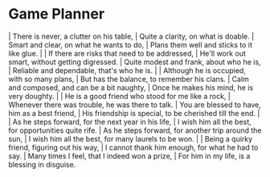Game Planner
============

| There is never, a clutter on his table,
| Quite a clarity, on what is doable.
| Smart and clear, on what he wants to do,
| Plans them well and sticks to it like glue.
| 
| If there are risks that need to be addressed,
| He\'ll work out smart, without getting digressed.
| Quite modest and frank, about who he is,
| Reliable and dependable, that\'s who he is.
| 
| Although he is occupied, with so many plans,
| But has the balance, to remember his clans.
| Calm and composed, and can be a bit naughty,
| Once he makes his mind, he is very doughty.
| 
| He is a good friend who stood for me like a rock,
| Whenever there was trouble, he was there to talk.
| You are blessed to have, him as a best friend,
| His friendship is special, to be cherished till the end.
| 
| As he steps forward, for the next year in his life,
| I wish him all the best, for opportunities quite rife.
| As he steps forward, for another trip around the sun,
| I wish him all the best, for many laurels to be won.
| 
| Being a quirky friend, figuring out his way,
| I cannot thank him enough, for what he had to say.
| Many times I feel, that I indeed won a prize,
| For him in my life, is a blessing in disguise.
